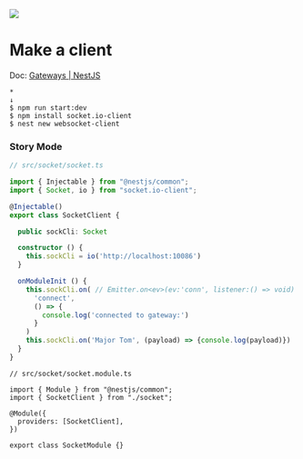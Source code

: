 ![](https://postman.com/_aether-assets/illustrations/dark/illustration-connect-to-server.svg)

# Make a client
Doc: [Gateways | NestJS](https://docs.nestjs.com/websockets/gateways)
```
*
↓
$ npm run start:dev
$ npm install socket.io-client
$ nest new websocket-client
```

### Story Mode
```ts
// src/socket/socket.ts

import { Injectable } from "@nestjs/common";
import { Socket, io } from "socket.io-client";

@Injectable()
export class SocketClient {

  public sockCli: Socket

  constructor () {
    this.sockCli = io('http://localhost:10086')
  }

  onModuleInit () {
    this.sockCli.on( // Emitter.on<ev>(ev:'conn', listener:() => void)
      'connect',
      () => {
        console.log('connected to gateway:')
      }
    )
    this.sockCli.on('Major Tom', (payload) => {console.log(payload)})
  }
}
```
```sc
// src/socket/socket.module.ts

import { Module } from "@nestjs/common";
import { SocketClient } from "./socket";

@Module({
  providers: [SocketClient],
})

export class SocketModule {}
```

